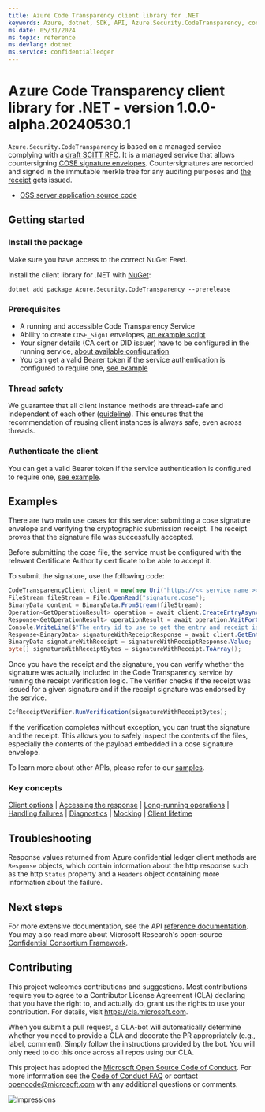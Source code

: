 ```yaml
---
title: Azure Code Transparency client library for .NET
keywords: Azure, dotnet, SDK, API, Azure.Security.CodeTransparency, confidentialledger
ms.date: 05/31/2024
ms.topic: reference
ms.devlang: dotnet
ms.service: confidentialledger
---
```

# Azure Code Transparency client library for .NET - version 1.0.0-alpha.20240530.1 


<!-- cspell:ignore cose merkle scitt -->

`Azure.Security.CodeTransparency` is based on a managed service complying with a [draft SCITT RFC][SCITT_ARCHITECTURE_RFC]. It is a managed service that allows countersigning [COSE signature envelopes][COSE_RFC]. Countersignatures are recorded and signed in the immutable merkle tree for any auditing purposes and [the receipt][SCITT_RECEIPT_RFC] gets issued.

- [OSS server application source code][Service_source_code]

## Getting started

### Install the package

Make sure you have access to the correct NuGet Feed.

Install the client library for .NET with [NuGet](https://www.nuget.org/ ):

```dotnetcli
dotnet add package Azure.Security.CodeTransparency --prerelease
```

### Prerequisites

- A running and accessible Code Transparency Service
- Ability to create `COSE_Sign1` envelopes, [an example script][CTS_claim_generator_script]
- Your signer details (CA cert or DID issuer) have to be configured in the running service, [about available configuration][CTS_configuration_doc]
- You can get a valid Bearer token if the service authentication is configured to require one, [see example](https://github.com/Azure/azure-sdk-for-net/blob/main/sdk/confidentialledger/Azure.Security.CodeTransparency/samples/Sample3_UseYourCredentials.md)

### Thread safety

We guarantee that all client instance methods are thread-safe and independent of each other ([guideline](https://azure.github.io/azure-sdk/dotnet_introduction.html#dotnet-service-methods-thread-safety)). This ensures that the recommendation of reusing client instances is always safe, even across threads.

### Authenticate the client

You can get a valid Bearer token if the service authentication is configured to require one, [see example](https://github.com/Azure/azure-sdk-for-net/blob/main/sdk/confidentialledger/Azure.Security.CodeTransparency/samples/Sample3_UseYourCredentials.md).

## Examples

There are two main use cases for this service: submitting a cose signature envelope and verifying the cryptographic submission receipt. The receipt proves that the signature file was successfully accepted.

Before submitting the cose file, the service must be configured with the relevant Certificate Authority certificate to be able to accept it.

To submit the signature, use the following code:

```C# Snippet:CodeTransparencySubmission
CodeTransparencyClient client = new(new Uri("https://<< service name >>.confidential-ledger.azure.com"), null);
FileStream fileStream = File.OpenRead("signature.cose");
BinaryData content = BinaryData.FromStream(fileStream);
Operation<GetOperationResult> operation = await client.CreateEntryAsync(content);
Response<GetOperationResult> operationResult = await operation.WaitForCompletionAsync();
Console.WriteLine($"The entry id to use to get the entry and receipt is {{{operationResult.Value.EntryId}}}");
Response<BinaryData> signatureWithReceiptResponse = await client.GetEntryAsync(operationResult.Value.EntryId, true);
BinaryData signatureWithReceipt = signatureWithReceiptResponse.Value;
byte[] signatureWithReceiptBytes = signatureWithReceipt.ToArray();
```

Once you have the receipt and the signature, you can verify whether the signature was actually included in the Code Transparency service by running the receipt verification logic. The verifier checks if the receipt was issued for a given signature and if the receipt signature was endorsed by the service.

```C# Snippet:CodeTransparencyVerification
CcfReceiptVerifier.RunVerification(signatureWithReceiptBytes);
```

If the verification completes without exception, you can trust the signature and the receipt. This allows you to safely inspect the contents of the files, especially the contents of the payload embedded in a cose signature envelope.

To learn more about other APIs, please refer to our [samples](https://github.com/Azure/azure-sdk-for-net/blob/main/sdk/confidentialledger/Azure.Security.CodeTransparency/samples).

### Key concepts

<!-- CLIENT COMMON BAR -->
[Client options](https://github.com/Azure/azure-sdk-for-net/blob/main/sdk/core/Azure.Core/README.md#configuring-service-clients-using-clientoptions) |
[Accessing the response](https://github.com/Azure/azure-sdk-for-net/blob/main/sdk/core/Azure.Core/README.md#accessing-http-response-details-using-responset) |
[Long-running operations](https://github.com/Azure/azure-sdk-for-net/blob/main/sdk/core/Azure.Core/README.md#consuming-long-running-operations-using-operationt) |
[Handling failures](https://github.com/Azure/azure-sdk-for-net/blob/main/sdk/core/Azure.Core/README.md#reporting-errors-requestfailedexception) |
[Diagnostics](https://github.com/Azure/azure-sdk-for-net/blob/main/sdk/core/Azure.Core/samples/Diagnostics.md) |
[Mocking](https://github.com/Azure/azure-sdk-for-net/blob/main/sdk/core/Azure.Core/README.md#mocking) |
[Client lifetime](https://devblogs.microsoft.com/azure-sdk/lifetime-management-and-thread-safety-guarantees-of-azure-sdk-net-clients/)
<!-- CLIENT COMMON BAR -->

## Troubleshooting

Response values returned from Azure confidential ledger client methods are `Response` objects, which contain information about the http response such as the http `Status` property and a `Headers` object containing more information about the failure.

## Next steps

For more extensive documentation, see the API [reference documentation](https://azure.github.io/azure-sdk-for-net/).
You may also read more about Microsoft Research's open-source [Confidential Consortium Framework][ccf].

## Contributing

This project welcomes contributions and suggestions. Most contributions require you to agree to a Contributor License Agreement (CLA) declaring that you have the right to, and actually do, grant us the rights to use your contribution. For details, visit https://cla.microsoft.com.

When you submit a pull request, a CLA-bot will automatically determine whether you need to provide a CLA and decorate the PR appropriately (e.g., label, comment). Simply follow the instructions provided by the bot. You will only need to do this once across all repos using our CLA.

This project has adopted the [Microsoft Open Source Code of Conduct][code_of_conduct]. For more information see the [Code of Conduct FAQ][code_of_conduct_faq] or contact opencode@microsoft.com with any additional questions or comments.

<!-- LINKS -->
[COSE_RFC]: https://www.rfc-editor.org/rfc/rfc8152.txt
[SCITT_ARCHITECTURE_RFC]: https://www.ietf.org/archive/id/draft-ietf-scitt-architecture-01.txt
[SCITT_RECEIPT_RFC]: https://www.ietf.org/archive/id/draft-birkholz-scitt-receipts-03.txt
[API_reference]: https://learn.microsoft.com/dotnet/api/azure.security.keyvault.keys
[Service_source_code]: https://github.com/microsoft/scitt-ccf-ledger
[CTS_claim_generator_script]: https://github.com/microsoft/scitt-ccf-ledger/tree/main/demo/cts_poc
[CTS_configuration_doc]: https://github.com/microsoft/scitt-ccf-ledger/blob/main/docs/configuration.md
[ccf]: https://github.com/Microsoft/CCF
[code_of_conduct]: https://opensource.microsoft.com/codeofconduct/
[code_of_conduct_faq]: https://opensource.microsoft.com/codeofconduct/faq/

![Impressions](https://azure-sdk-impressions.azurewebsites.net/api/impressions/azure-sdk-for-net%2Fsdk%2Fconfidentialledger%2FAzure.Security.CodeTransparency%2FREADME.png)

